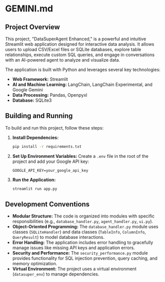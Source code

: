 # GEMINI.md

## Project Overview

This project, "DataSuperAgent Enhanced," is a powerful and intuitive Streamlit web application designed for interactive data analysis. It allows users to upload CSV/Excel files or SQLite databases, explore table relationships, execute custom SQL queries, and engage in conversations with an AI-powered agent to analyze and visualize data.

The application is built with Python and leverages several key technologies:

*   **Web Framework:** Streamlit
*   **AI and Machine Learning:** LangChain, LangChain Experimental, and Google Gemini
*   **Data Processing:** Pandas, Openpyxl
*   **Database:** SQLite3

## Building and Running

To build and run this project, follow these steps:

1.  **Install Dependencies:**
    ```bash
    pip install -r requirements.txt
    ```

2.  **Set Up Environment Variables:**
    Create a `.env` file in the root of the project and add your Google API key:
    ```
    GOOGLE_API_KEY=your_google_api_key
    ```

3.  **Run the Application:**
    ```bash
    streamlit run app.py
    ```

## Development Conventions

*   **Modular Structure:** The code is organized into modules with specific responsibilities (e.g., `database_handler.py`, `agent_handler.py`, `ui.py`).
*   **Object-Oriented Programming:** The `database_handler.py` module uses classes (`SQLiteHandler`) and data classes (`TableInfo`, `ColumnInfo`, `QueryResult`) to model database interactions.
*   **Error Handling:** The application includes error handling to gracefully manage issues like missing API keys and application errors.
*   **Security and Performance:** The `security_performance.py` module provides functionality for SQL injection prevention, query caching, and memory optimization.
*   **Virtual Environment:** The project uses a virtual environment (`datasuper_env`) to manage dependencies.

